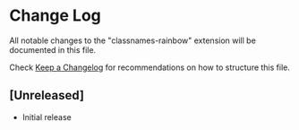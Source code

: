 # Change Log

All notable changes to the "classnames-rainbow" extension will be documented in this file.

Check [Keep a Changelog](http://keepachangelog.com/) for recommendations on how to structure this file.

## [Unreleased]

- Initial release
